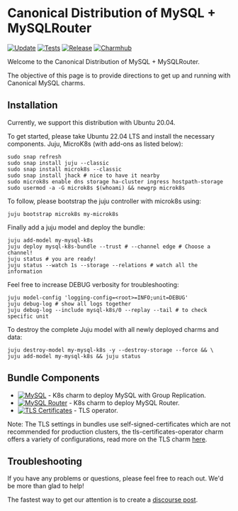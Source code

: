 # Canonical Distribution of MySQL + MySQLRouter

[![Update](https://github.com/canonical/mysql-k8s-bundle/actions/workflows/on_bundle_update_available.yaml/badge.svg?branch=main)](https://github.com/canonical/mysql-k8s-bundle/actions/workflows/on_bundle_update_available.yaml?query=branch%3Amain)
[![Tests](https://github.com/canonical/mysql-k8s-bundle/actions/workflows/ci.yaml/badge.svg?branch=main&event=schedule)](https://github.com/canonical/mysql-k8s-bundle/actions/workflows/ci.yaml?query=branch%3Amain+event%3Aschedule)
[![Release](https://github.com/canonical/mysql-k8s-bundle/actions/workflows/release.yaml/badge.svg?branch=main&event=push)](https://github.com/canonical/mysql-k8s-bundle/actions/workflows/release.yaml?query=branch%3Amain+event%3Apush)
[![Charmhub](https://charmhub.io/mysql-k8s-bundle/badge.svg)](https://charmhub.io/mysql-k8s-bundle)

Welcome to the Canonical Distribution of MySQL + MySQLRouter.

The objective of this page is to provide directions to
get up and running with Canonical MySQL charms.

## Installation

Currently, we support this distribution with Ubuntu 20.04.

To get started, please take Ubuntu 22.04 LTS and install the
necessary components. Juju, MicroK8s (with add-ons as listed below):

```shell
sudo snap refresh
sudo snap install juju --classic
sudo snap install microk8s --classic
sudo snap install jhack # nice to have it nearby
sudo microk8s enable dns storage ha-cluster ingress hostpath-storage
sudo usermod -a -G microk8s $(whoami) && newgrp microk8s
```

To follow, please bootstrap the juju controller with microk8s using:

```shell
juju bootstrap microk8s my-microk8s
```

Finally add a juju model and deploy the bundle:

```shell
juju add-model my-mysql-k8s
juju deploy mysql-k8s-bundle --trust # --channel edge # Choose a channel!
juju status # you are ready!
juju status --watch 1s --storage --relations # watch all the information
```

Feel free to increase DEBUG verbosity for troubleshooting:

```shell
juju model-config 'logging-config=<root>=INFO;unit=DEBUG'
juju debug-log # show all logs together
juju debug-log --include mysql-k8s/0 --replay --tail # to check specific unit
```

To destroy the complete Juju model with all newly deployed charms and data:

```shell
juju destroy-model my-mysql-k8s -y --destroy-storage --force && \
juju add-model my-mysql-k8s && juju status
```

## Bundle Components

- [![MySQL](https://charmhub.io/mysql-k8s/badge.svg)](https://charmhub.io/mysql-k8s) - K8s charm to deploy MySQL with Group Replication.
- [![MySQL Router](https://charmhub.io/mysql-router-k8s/badge.svg)](https://charmhub.io/mysql-router-k8s) - K8s charm to deploy MySQL Router.
- [![TLS Certificates](https://charmhub.io/tls-certificates-operator/badge.svg)](https://charmhub.io/tls-certificates-operator) - TLS operator.

Note: The TLS settings in bundles use self-signed-certificates which are not recommended for production clusters, the tls-certificates-operator charm offers a variety of configurations, read more on the TLS charm [here](https://charmhub.io/tls-certificates-operator).

## Troubleshooting

If you have any problems or questions, please feel free to reach out. We'd be more than glad to help!

The fastest way to get our attention is to create a [discourse post](https://discourse.charmhub.io/).
